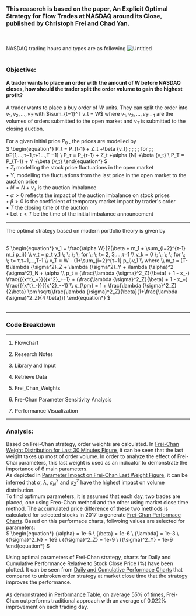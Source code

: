 ### This reaserch is based on the paper, An Explicit Optimal Strategy for Flow Trades at NASDAQ around its Close, published by Christoph Frei and Chad Yan.
<br>
<br>
NASDAQ trading hours and types are as following
<img src="https://i.ibb.co/m0QsRfB/Untitled.png" alt="Untitled" border="0">
<br>
<br>

### Objective:

**A trader wants to place an order with the amount of W before NASDAQ closes, how should the trader split the order volume to gain the highest profit?**
<br>
<br>
A trader wants to place a buy order of $W$ units. They can split the order into $v_1,v_2,...,v_T$ with $\sum_{t=1}^T v_t = W$ where $v_1,v_2,...,v_{T-1}$ are the volumes of orders submitted to the open market and $v_T$ is submitted to the closing auction.
<br>
<br>
For a given initial price $P_0$ , the prices are modelled by 
<br>
$
\begin{equation*}
P_t = P_{t-1} + Z_t +\beta {v_t} \; \; \; \; for \; \;  t∈{1,...,τ−1,τ+1...,T −1} \\
P_τ = P_{τ-1} + Z_t +\alpha {N} +\beta {v_t} \\
P_T = P_{T-1} + Y +\beta {v_t}
\end{equation*}
$
<br>
• $Z_t$ modelling the stock price fluctuations in the open market <br>
• $Y$, modelling the fluctuations from the last price in the open market to the auction price <br>
• $N = N+v_T$ is the auction imbalance <br>
• $α>0$ reflects the impact of the auction imbalance on stock prices <br>
• $β>0$ is the coefficient of temporary market impact by trader's order <br>
• $T$ the closing time of the auction <br>
• Let $τ <T$ be the time of the initial imbalance announcement <br>

-------------------------
The optimal strategy based on modern portfolio theory
is given by

<br>
$
\begin{equation*}
v_1 = \frac{\alpha W}{2(\beta + m_1 + \sum_{i=2}^{τ-1} m_i p_i)} \\
v_t = p_t v_1 \; \; \; \; for \; \;  t= 2, 3,...,τ−1 \\
v_k = 0 \; \; \; \; for \; \;  t= τ,τ+1,...,T-1  \\
v_T = W - (1+\sum_{i=2}^{τ−1} p_i)v_1 \\
where \\
m_t = (T-t)\lambda {\sigma^2}_Z + \lambda {\sigma^2}_Y + \lambda {\alpha}^2 {\sigma^2}_N + \alpha \\
p_t = (\frac{\lambda {\sigma}^2_Z}{\beta} + 1 - x_-)  \frac{{{x^t}_+}}{{x^2}_+-1} + (\frac{\lambda {\sigma}^2_Z}{\beta} + 1 - x_+)  \frac{{{x^t}_-}}{{x^2}_--1} \\
x_{\pm} = 1 + \frac{\lambda {\sigma}^2_Z}{2\beta} \pm \sqrt{\frac{\lambda {\sigma}^2_Z}{\beta}(1+\frac{\lambda {\sigma}^2_Z}{4 \beta})}
\end{equation*}
$
<br>
<br>

---
### Code Breakdown
---
1. Flowchart

2. Research Notes

3. Library and Input

4. Retrieve Data

5. Frei_Chan_Weights

6. Fre-Chan Parameter Sensitivity Analysis

7. Performance Visualization

---
### Analysis:
Based on Frei-Chan strategy, order weights are calculated. In [Frei-Chan Weight Distribution for Last 30 Minutes Figure](#fig1), it can be seen that the last weight takes up most of order volume. In order to analyze the effect of Frei-Chai parameters, this last weight is used as an indicator to demonstrate the importance of 6 main parameters.<br>
As depicted in [Parameter Impact on Frei-Chan Last Weight Figure](#fig2), it can be inferred that $α$, $\lambda$, $\sigma^2_N$ and $\sigma^2_Z$ have the highest impact on volume distribution.<br>
To find optimum parameters, it is assumed that each day, two trades are placed, one using Freo-Chan method and the other using market close time method. The accumulated price difference of these two methods is calculated for selected stocks in 2017 to generate [Frei-Chan Performace Charts](#fig3). Based on this performace charts, follwoing values are selected for parameters:
<br>
$
\begin{equation*}
{\alpha} = 1e-6 \\
{\beta} = 1e-6 \\
{\lambda} = 1e-3 \\
{{\sigma}^2_N} = 1e9 \\
{{\sigma}^2_Z} = 1e-9 \\
{{\sigma}^2_Y} = 1e-9 
\end{equation*}
$
<br>

Using optimal parameters of Frei-Chan strategy, charts for Daily and Cumulative Performance Relative to Stock Close Price (%) have been plotted. It can be seen from [Daily and Cumulative Performace Charts](#fig4) that compared to unbroken order strategy at market close time that the strategy improves the performance.<br>
<br>
As demonstrated in [Performance Table](#fig5), on average 55% of times, Frei-Chan outperforms traditional approach with an average of 0.022% improvement on each trading day.
